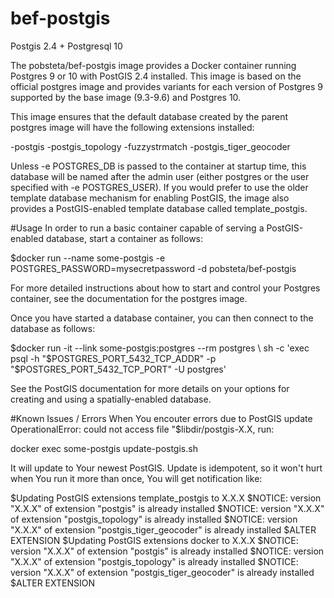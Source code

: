 # bef-postgis
Postgis 2.4 + Postgresql 10

The pobsteta/bef-postgis image provides a Docker container running Postgres 9 or 10 with PostGIS 2.4 installed. This image is based on the official postgres image and provides variants for each version of Postgres 9 supported by the base image (9.3-9.6) and Postgres 10.

This image ensures that the default database created by the parent postgres image will have the following extensions installed:

-postgis
-postgis_topology
-fuzzystrmatch
-postgis_tiger_geocoder

Unless -e POSTGRES_DB is passed to the container at startup time, this database will be named after the admin user (either postgres or the user specified with -e POSTGRES_USER). If you would prefer to use the older template database mechanism for enabling PostGIS, the image also provides a PostGIS-enabled template database called template_postgis.

#Usage
In order to run a basic container capable of serving a PostGIS-enabled database, start a container as follows:

$docker run --name some-postgis -e POSTGRES_PASSWORD=mysecretpassword -d pobsteta/bef-postgis

For more detailed instructions about how to start and control your Postgres container, see the documentation for the postgres image.

Once you have started a database container, you can then connect to the database as follows:

$docker run -it --link some-postgis:postgres --rm postgres \
    sh -c 'exec psql -h "$POSTGRES_PORT_5432_TCP_ADDR" -p "$POSTGRES_PORT_5432_TCP_PORT" -U postgres'

See the PostGIS documentation for more details on your options for creating and using a spatially-enabled database.

#Known Issues / Errors
When You encouter errors due to PostGIS update OperationalError: could not access file "$libdir/postgis-X.X, run:

docker exec some-postgis update-postgis.sh

It will update to Your newest PostGIS. Update is idempotent, so it won't hurt when You run it more than once, You will get notification like:

$Updating PostGIS extensions template_postgis to X.X.X
$NOTICE:  version "X.X.X" of extension "postgis" is already installed
$NOTICE:  version "X.X.X" of extension "postgis_topology" is already installed
$NOTICE:  version "X.X.X" of extension "postgis_tiger_geocoder" is already installed
$ALTER EXTENSION
$Updating PostGIS extensions docker to X.X.X
$NOTICE:  version "X.X.X" of extension "postgis" is already installed
$NOTICE:  version "X.X.X" of extension "postgis_topology" is already installed
$NOTICE:  version "X.X.X" of extension "postgis_tiger_geocoder" is already installed
$ALTER EXTENSION
